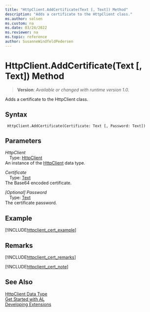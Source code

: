 ```yaml
---
title: "HttpClient.AddCertificate(Text [, Text]) Method"
description: "Adds a certificate to the HttpClient class."
ms.author: solsen
ms.custom: na
ms.date: 03/24/2022
ms.reviewer: na
ms.topic: reference
author: SusanneWindfeldPedersen
---
```

[//]: # (START>DO_NOT_EDIT)
[//]: # (IMPORTANT:Do not edit any of the content between here and the END>DO_NOT_EDIT.)
[//]: # (Any modifications should be made in the .xml files in the ModernDev repo.)
# HttpClient.AddCertificate(Text [, Text]) Method
> **Version**: _Available or changed with runtime version 1.0._

Adds a certificate to the HttpClient class.


## Syntax
```AL
 HttpClient.AddCertificate(Certificate: Text [, Password: Text])
```
## Parameters
*HttpClient*  
&emsp;Type: [HttpClient](httpclient-data-type.md)  
An instance of the [HttpClient](httpclient-data-type.md) data type.  

*Certificate*  
&emsp;Type: [Text](../text/text-data-type.md)  
The Base64 encoded certificate.  

*[Optional] Password*  
&emsp;Type: [Text](../text/text-data-type.md)  
The certificate password.  



[//]: # (IMPORTANT: END>DO_NOT_EDIT)

## Example
[!INCLUDE[httpclient_cert_example](../../includes/include-http-cert-example.md)]

## Remarks
[!INCLUDE[httpclient_cert_remarks](../../includes/include-http-cert-remarks.md)]

[!INCLUDE[httpclient_cert_note](../../includes/include-http-cert-note.md)]

## See Also

[HttpClient Data Type](httpclient-data-type.md)  
[Get Started with AL](../../devenv-get-started.md)  
[Developing Extensions](../../devenv-dev-overview.md)